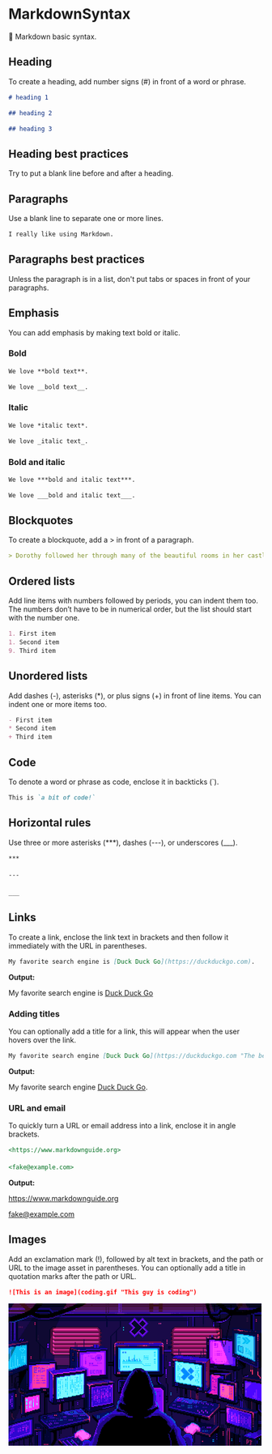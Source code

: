 # MarkdownSyntax
💙 Markdown basic syntax.

## Heading

To create a heading, add number signs (#) in front of a word or phrase.

~~~~markdown
# heading 1
~~~~

~~~~markdown
## heading 2
~~~~

~~~~markdown
## heading 3
~~~~

## Heading best practices

Try to put a blank line before and after a heading.

## Paragraphs

Use a blank line to separate one or more lines.

~~~~markdown
I really like using Markdown.
~~~~

## Paragraphs best practices

Unless the paragraph is in a list, don't put tabs or spaces in front of your paragraphs.

## Emphasis

You can add emphasis by making text bold or italic.

### Bold

~~~~markdown
We love **bold text**.
~~~~

~~~markdown
We love __bold text__.
~~~

### Italic

~~~~markdown
We love *italic text*.
~~~~

~~~~markdown
We love _italic text_.
~~~~

### Bold and italic

~~~~markdown
We love ***bold and italic text***.
~~~~

~~~~markdown
We love ___bold and italic text___.
~~~~

## Blockquotes

To create a blockquote, add a > in front of a paragraph.

~~~~markdown
> Dorothy followed her through many of the beautiful rooms in her castle.
~~~~

## Ordered lists

Add line items with numbers followed by periods, you can indent them too. The numbers don’t have to be in numerical order, but the list should start with the number one.

~~~~markdown
1. First item
1. Second item
9. Third item
~~~~

## Unordered lists

Add dashes (-), asterisks (*), or plus signs (+) in front of line items. You can indent one or more items too.

~~~~markdown
- First item
* Second item
+ Third item
~~~~

## Code

To denote a word or phrase as code, enclose it in backticks (`).

~~~~markdown
This is `a bit of code!`
~~~~

## Horizontal rules

Use three or more asterisks (***), dashes (---), or underscores (___).

~~~~markdown
***

---

___
~~~~

## Links

To create a link, enclose the link text in brackets and then follow it immediately with the URL in parentheses.

~~~~markdown
My favorite search engine is [Duck Duck Go](https://duckduckgo.com).
~~~~

**Output:**

My favorite search engine is [Duck Duck Go](https://duckduckgo.com)

### Adding titles

You can optionally add a title for a link, this will appear when the user hovers over the link.

~~~~markdown
My favorite search engine [Duck Duck Go](https://duckduckgo.com "The best search engine for privacy").
~~~~

**Output:**

My favorite search engine [Duck Duck Go](https://duckduckgo.com "The best search engine for privacy").

### URL and email

To quickly turn a URL or email address into a link, enclose it in angle brackets.

~~~~markdown
<https://www.markdownguide.org>

<fake@example.com>
~~~~

**Output:**

<https://www.markdownguide.org>

<fake@example.com>

## Images

Add an exclamation mark (!), followed by alt text in brackets, and the path or URL to the image asset in parentheses. You can optionally add a title in quotation marks after the path or URL.

~~~~markdown
![This is an image](coding.gif "This guy is coding")
~~~~

![This is an image](coding.gif "This guy is coding")
